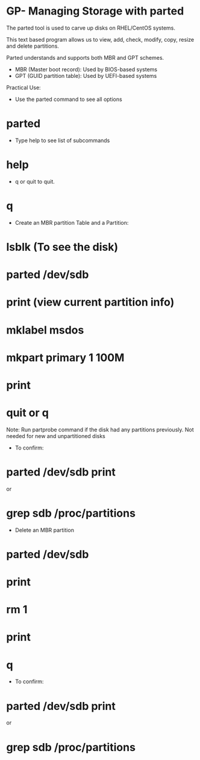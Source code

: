 # GP- Managing Storage with parted

The parted tool is used to carve up disks on RHEL/CentOS 
systems.

This text based program allows us to view, add, check,
modify, copy, resize and delete partitions.

Parted understands and supports both MBR and GPT
schemes.

- MBR (Master boot record): Used by BIOS-based systems
- GPT (GUID partition table): Used by UEFI-based systems



Practical Use: 

- Use the parted command to see all options
# parted

- Type help to see list of subcommands
# help

- q or quit to quit.
# q 


- Create an MBR partition Table and a Partition:

# lsblk (To see the disk)

# parted /dev/sdb

# print (view current partition info)

# mklabel msdos

# mkpart primary 1 100M

# print

# quit or q

Note: Run partprobe command if the disk had any 
partitions previously. Not needed for new and
unpartitioned disks

- To confirm:
# parted /dev/sdb print
or
# grep sdb /proc/partitions



- Delete an MBR partition

# parted /dev/sdb
# print
# rm 1
# print
# q

- To confirm:
# parted /dev/sdb print
or
# grep sdb /proc/partitions

























